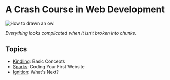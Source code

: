 # A Crash Course in Web Development

![How to drawn an owl](http://snag.gy/Z2Spu.jpg)


_Everything looks complicated when it isn't broken into chunks._

## Topics

- [Kindling][kindling]: Basic Concepts
- [Sparks][sparks]: Coding Your First Website
- [Ignition][ignition]: What's Next?



[kindling]: https://github.com/hydrosquall/sparky-website-tutorial/blob/master/course-notes/kindling.md
[sparks]: https://github.com/hydrosquall/sparky-website-tutorial/blob/master/course-notes/sparks.md
[ignition]: https://github.com/hydrosquall/sparky-website-tutorial/blob/master/course-notes/ignition.md